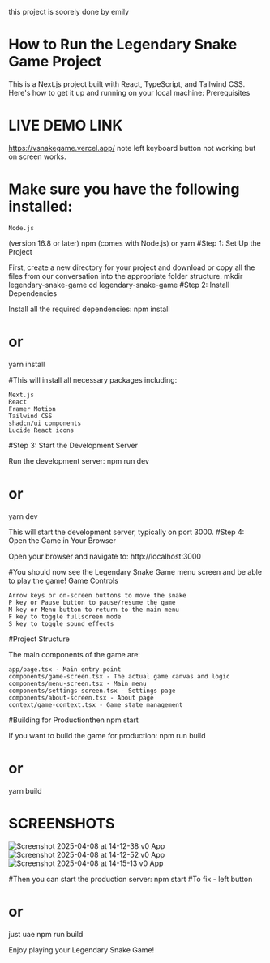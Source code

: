 this project is soorely done by emily 
# How to Run the Legendary Snake Game Project

This is a Next.js project built with React, TypeScript, and Tailwind CSS. Here's how to get it up and running on your local machine:
Prerequisites
# LIVE DEMO LINK
https://vsnakegame.vercel.app/
note left keyboard button not working but on screen works.
# Make sure you have the following installed:

    Node.js

(version 16.8 or later)
npm (comes with Node.js) or yarn
#Step 1: Set Up the Project

First, create a new directory for your project and download or copy all the files from our conversation into the appropriate folder structure.
mkdir legendary-snake-game
cd legendary-snake-game
#Step 2: Install Dependencies

Install all the required dependencies:
npm install
# or
yarn install

#This will install all necessary packages including:

    Next.js
    React
    Framer Motion
    Tailwind CSS
    shadcn/ui components
    Lucide React icons

#Step 3: Start the Development Server

Run the development server:
npm run dev
# or
yarn dev

This will start the development server, typically on port 3000.
#Step 4: Open the Game in Your Browser

Open your browser and navigate to:
http://localhost:3000

#You should now see the Legendary Snake Game menu screen and be able to play the game!
Game Controls

    Arrow keys or on-screen buttons to move the snake
    P key or Pause button to pause/resume the game
    M key or Menu button to return to the main menu
    F key to toggle fullscreen mode
    S key to toggle sound effects

#Project Structure

The main components of the game are:

    app/page.tsx - Main entry point
    components/game-screen.tsx - The actual game canvas and logic
    components/menu-screen.tsx - Main menu
    components/settings-screen.tsx - Settings page
    components/about-screen.tsx - About page
    context/game-context.tsx - Game state management

#Building for Productionthen npm start

If you want to build the game for production:
npm run build
# or
yarn build
# SCREENSHOTS
![Screenshot 2025-04-08 at 14-12-38 v0 App](https://github.com/user-attachments/assets/c9b95f20-00a6-4651-b3a2-3c7dc04728bf)
![Screenshot 2025-04-08 at 14-12-52 v0 App](https://github.com/user-attachments/assets/867e0c82-a960-4b38-b792-239b54e20b52)
![Screenshot 2025-04-08 at 14-15-13 v0 App](https://github.com/user-attachments/assets/c09fb033-6775-45e7-bfad-890ae7ca731a)


#Then you can start the production server:
npm start
#To fix  - left button
# or
just uae npm run build 

Enjoy playing your Legendary Snake Game!
